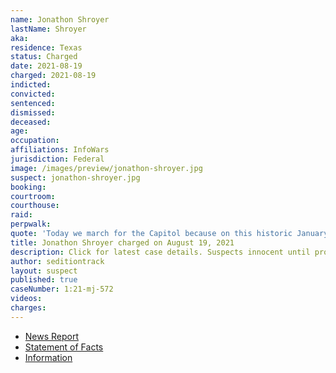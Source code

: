 ```yaml
---
name: Jonathon Shroyer
lastName: Shroyer
aka:
residence: Texas
status: Charged
date: 2021-08-19
charged: 2021-08-19
indicted:
convicted:
sentenced:
dismissed:
deceased:
age:
occupation:
affiliations: InfoWars
jurisdiction: Federal
image: /images/preview/jonathon-shroyer.jpg
suspect: jonathon-shroyer.jpg
booking:
courtroom:
courthouse:
raid:
perpwalk:
quote: 'Today we march for the Capitol because on this historic January 6, 2021, we have to let our Congressmen and women know, and we have to let Mike Pence know, they stole the election, we know they stole it, and we aren’t going to accept it!'
title: Jonathon Shroyer charged on August 19, 2021
description: Click for latest case details. Suspects innocent until proven guilty.
author: seditiontrack
layout: suspect
published: true
caseNumber: 1:21-mj-572
videos:
charges:
---
```

- [News Report](https://www.washingtontimes.com/news/2021/aug/21/owen-shroyer-infowars-host-charged-with-entering-r/)
- [Statement of Facts](https://www.justice.gov/usao-dc/case-multi-defendant/file/1428181/download)
- [Information](https://www.justice.gov/usao-dc/case-multi-defendant/file/1428176/download)
